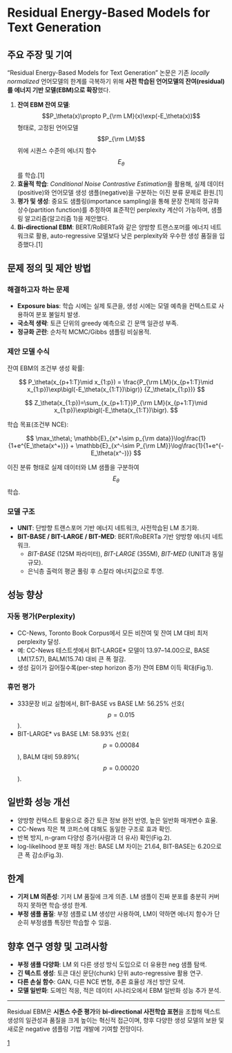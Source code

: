 # Residual Energy-Based Models for Text Generation

## 주요 주장 및 기여
“Residual Energy-Based Models for Text Generation” 논문은 기존 *locally normalized* 언어모델의 한계를 극복하기 위해 **사전 학습된 언어모델의 잔여(residual)를 에너지 기반 모델(EBM)으로 확장**했다.  
1. **잔여 EBM 잔여 모델**: $$P_\theta(x)\propto P_{\rm LM}(x)\exp(-E_\theta(x))$$ 형태로, 고정된 언어모델 $$P_{\rm LM}$$ 위에 시퀀스 수준의 에너지 함수 $$E_\theta$$를 학습.[1]
2. **효율적 학습**: *Conditional Noise Contrastive Estimation*을 활용해, 실제 데이터(positive)와 언어모델 생성 샘플(negative)을 구분하는 이진 분류 문제로 환원.[1]
3. **평가 및 생성**: 중요도 샘플링(importance sampling)을 통해 문장 전체의 정규화 상수(partition function)를 추정하여 표준적인 perplexity 계산이 가능하며, 샘플링 알고리즘(알고리즘 1)을 제안했다.  
4. **Bi-directional EBM**: BERT/RoBERTa와 같은 양방향 트랜스포머를 에너지 네트워크로 활용, auto-regressive 모델보다 낮은 perplexity와 우수한 생성 품질을 입증했다.[1]

## 문제 정의 및 제안 방법
### 해결하고자 하는 문제
- **Exposure bias**: 학습 시에는 실제 토큰을, 생성 시에는 모델 예측을 컨텍스트로 사용하여 분포 불일치 발생.  
- **국소적 생략**: 토큰 단위의 greedy 예측으로 긴 문맥 일관성 부족.  
- **정규화 곤란**: 순차적 MCMC/Gibbs 샘플링 비실용적.

### 제안 모델 수식
잔여 EBM의 조건부 생성 확률:  

$$
P_\theta(x_{p+1:T}\mid x_{1:p})
= \frac{P_{\rm LM}(x_{p+1:T}\mid x_{1:p})\exp\bigl(-E_\theta(x_{1:T})\bigr)}
{Z_\theta(x_{1:p})}
$$

$$
Z_\theta(x_{1:p})=\sum_{x_{p+1:T}}P_{\rm LM}(x_{p+1:T}\mid x_{1:p})\exp\bigl(-E_\theta(x_{1:T})\bigr).
$$  

학습 목표(조건부 NCE):

$$
\max_\theta\; 
\mathbb{E}_{x^+\sim p_{\rm data}}\log\frac{1}{1+e^{E_\theta(x^+)}}
+
\mathbb{E}_{x^-\sim P_{\rm LM}}\log\frac{1}{1+e^{-E_\theta(x^-)}}
$$

이진 분류 형태로 실제 데이터와 LM 샘플을 구분하여 $$E_\theta$$ 학습.

### 모델 구조
- **UNIT**: 단방향 트랜스포머 기반 에너지 네트워크, 사전학습된 LM 초기화.  
- **BIT-BASE / BIT-LARGE / BIT-MED**: BERT/RoBERTa 기반 양방향 에너지 네트워크.  
  - *BIT-BASE* (125M 파라미터), *BIT-LARGE* (355M), *BIT-MED* (UNIT과 동일 규모).  
  - 은닉층 출력의 평균 풀링 후 스칼라 에너지값으로 투영.

## 성능 향상
### 자동 평가(Perplexity)
- CC-News, Toronto Book Corpus에서 모든 비잔여 및 잔여 LM 대비 최저 perplexity 달성.  
- 예: CC-News 테스트셋에서 BIT-LARGE* 모델이 13.97–14.00으로, BASE LM(17.57), BALM(15.74) 대비 큰 폭 절감.  
- 생성 길이가 길어질수록(per-step horizon 증가) 잔여 EBM 이득 확대(Fig.1).

### 휴먼 평가
- 333문장 비교 실험에서, BIT-BASE vs BASE LM: 56.25% 선호( $$p=0.015$$ ).  
- BIT-LARGE* vs BASE LM: 58.93% 선호( $$p=0.00084$$ ), BALM 대비 59.89%( $$p=0.00020$$ ).  

## 일반화 성능 개선
- 양방향 컨텍스트 활용으로 중간 토큰 정보 완전 반영, 높은 일반화 매개변수 효율.  
- CC-News 작은 책 코퍼스에 대해도 동일한 구조로 효과 확인.  
- 반복 방지, n-gram 다양성 증가(사람과 더 유사) 확인(Fig.2).  
- log-likelihood 분포 매칭 개선: BASE LM 차이는 21.64, BIT-BASE는 6.20으로 큰 폭 감소(Fig.3).

## 한계
- **기저 LM 의존성**: 기저 LM 품질에 크게 의존. LM 샘플이 진짜 분포를 충분히 커버하지 못하면 학습·생성 한계.  
- **부정 샘플 품질**: 부정 샘플로 LM 생성만 사용하여, LM이 약하면 에너지 함수가 단순히 부정샘플 특징만 학습할 수 있음.

## 향후 연구 영향 및 고려사항
- **부정 샘플 다양화**: LM 외 다른 생성 방식 도입으로 더 유용한 neg 샘플 탐색.  
- **긴 텍스트 생성**: 토큰 대신 문단(chunk) 단위 auto-regressive 활용 연구.  
- **다른 손실 함수**: GAN, 다른 NCE 변형, 추론 효율성 개선 방안 모색.  
- **모델 일반화**: 도메인 적응, 적은 데이터 시나리오에서 EBM 일반화 성능 추가 분석.  

---  
Residual EBM은 **시퀀스 수준 평가**와 **bi-directional 사전학습 표현**을 조합해 텍스트 생성의 일관성과 품질을 크게 높이는 혁신적 접근이며, 향후 다양한 생성 모델의 보완 및 새로운 negative 샘플링 기법 개발에 기여할 전망이다.

[1](https://ppl-ai-file-upload.s3.amazonaws.com/web/direct-files/attachments/65988149/287fe305-ee0a-4696-bb76-706eb9f8497e/2004.11714v1.pdf)

